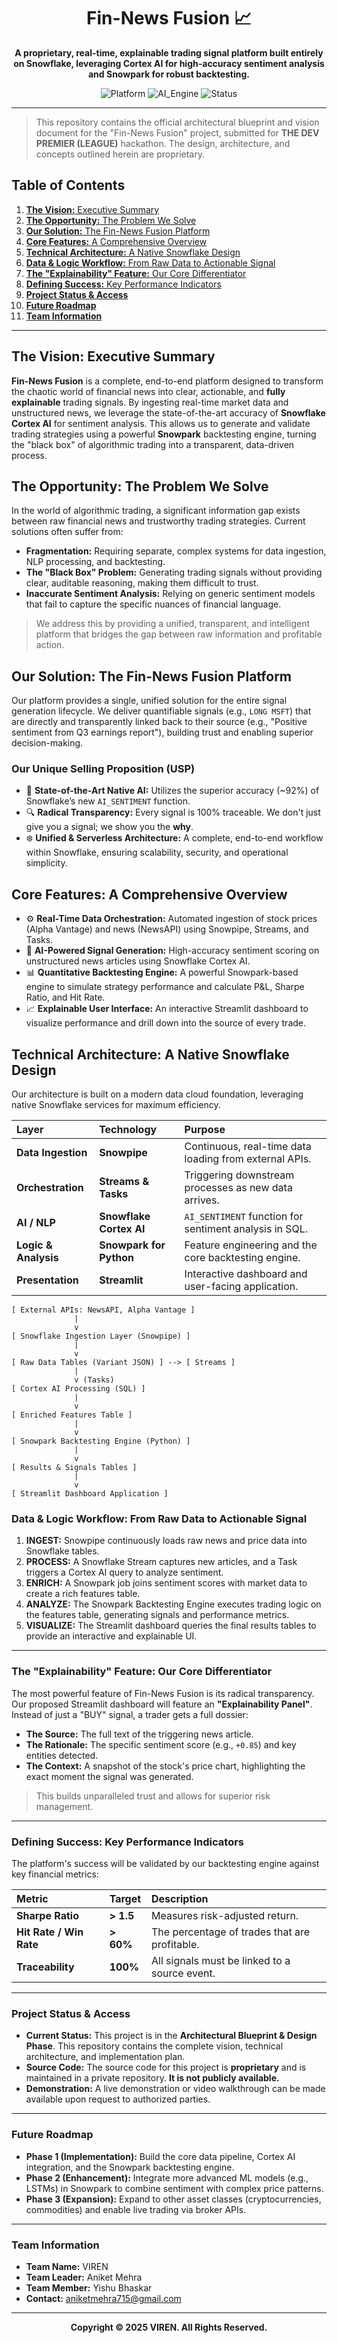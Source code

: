 <div align="center">

# Fin-News Fusion 📈

**A proprietary, real-time, explainable trading signal platform built entirely on Snowflake, leveraging Cortex AI for high-accuracy sentiment analysis and Snowpark for robust backtesting.**

![Platform](https://img.shields.io/badge/Platform-Snowflake-blueviolet?style=for-the-badge)
![AI_Engine](https://img.shields.io/badge/AI_Engine-Snowflake_Cortex-f22aaa?style=for-the-badge)
![Status](https://img.shields.io/badge/Status-Architectural_Blueprint-red?style=for-the-badge)

</div>

---

> This repository contains the official architectural blueprint and vision document for the "Fin-News Fusion" project, submitted for **THE DEV PREMIER (LEAGUE)** hackathon. The design, architecture, and concepts outlined herein are proprietary.

## Table of Contents
1. [**The Vision:** Executive Summary](#the-vision-executive-summary)
2. [**The Opportunity:** The Problem We Solve](#the-opportunity-the-problem-we-solve)
3. [**Our Solution:** The Fin-News Fusion Platform](#our-solution-the-fin-news-fusion-platform)
4. [**Core Features:** A Comprehensive Overview](#core-features-a-comprehensive-overview)
5. [**Technical Architecture:** A Native Snowflake Design](#technical-architecture-a-native-snowflake-design)
6. [**Data & Logic Workflow:** From Raw Data to Actionable Signal](#data--logic-workflow-from-raw-data-to-actionable-signal)
7. [**The "Explainability" Feature:** Our Core Differentiator](#the-explainability-feature-our-core-differentiator)
8. [**Defining Success:** Key Performance Indicators](#defining-success-key-performance-indicators)
9. [**Project Status & Access**](#project-status--access)
10. [**Future Roadmap**](#future-roadmap)
11. [**Team Information**](#team-information)

---

## The Vision: Executive Summary

**Fin-News Fusion** is a complete, end-to-end platform designed to transform the chaotic world of financial news into clear, actionable, and **fully explainable** trading signals. By ingesting real-time market data and unstructured news, we leverage the state-of-the-art accuracy of **Snowflake Cortex AI** for sentiment analysis. This allows us to generate and validate trading strategies using a powerful **Snowpark** backtesting engine, turning the "black box" of algorithmic trading into a transparent, data-driven process.

## The Opportunity: The Problem We Solve

In the world of algorithmic trading, a significant information gap exists between raw financial news and trustworthy trading strategies. Current solutions often suffer from:

*   **Fragmentation:** Requiring separate, complex systems for data ingestion, NLP processing, and backtesting.
*   **The "Black Box" Problem:** Generating trading signals without providing clear, auditable reasoning, making them difficult to trust.
*   **Inaccurate Sentiment Analysis:** Relying on generic sentiment models that fail to capture the specific nuances of financial language.

> We address this by providing a unified, transparent, and intelligent platform that bridges the gap between raw information and profitable action.

## Our Solution: The Fin-News Fusion Platform

Our platform provides a single, unified solution for the entire signal generation lifecycle. We deliver quantifiable signals (e.g., `LONG MSFT`) that are directly and transparently linked back to their source (e.g., "Positive sentiment from Q3 earnings report"), building trust and enabling superior decision-making.

### Our Unique Selling Proposition (USP)
*   🧠 **State-of-the-Art Native AI:** Utilizes the superior accuracy (~92%) of Snowflake’s new `AI_SENTIMENT` function.
*   🔍 **Radical Transparency:** Every signal is 100% traceable. We don't just give you a signal; we show you the **why**.
*   ❄️ **Unified & Serverless Architecture:** A complete, end-to-end workflow within Snowflake, ensuring scalability, security, and operational simplicity.

## Core Features: A Comprehensive Overview

*   ⚙️ **Real-Time Data Orchestration:** Automated ingestion of stock prices (Alpha Vantage) and news (NewsAPI) using Snowpipe, Streams, and Tasks.
*   🤖 **AI-Powered Signal Generation:** High-accuracy sentiment scoring on unstructured news articles using Snowflake Cortex AI.
*   📊 **Quantitative Backtesting Engine:** A powerful Snowpark-based engine to simulate strategy performance and calculate P&L, Sharpe Ratio, and Hit Rate.
*   📈 **Explainable User Interface:** An interactive Streamlit dashboard to visualize performance and drill down into the source of every trade.

## Technical Architecture: A Native Snowflake Design

Our architecture is built on a modern data cloud foundation, leveraging native Snowflake services for maximum efficiency.

| Layer | Technology | Purpose |
| :--- | :--- | :--- |
| **Data Ingestion** | **Snowpipe** | Continuous, real-time data loading from external APIs. |
| **Orchestration** | **Streams & Tasks** | Triggering downstream processes as new data arrives. |
| **AI / NLP** | **Snowflake Cortex AI** | `AI_SENTIMENT` function for sentiment analysis in SQL. |
| **Logic & Analysis** | **Snowpark for Python** | Feature engineering and the core backtesting engine. |
| **Presentation** | **Streamlit** | Interactive dashboard and user-facing application. |

```text
[ External APIs: NewsAPI, Alpha Vantage ]
              |
              v
[ Snowflake Ingestion Layer (Snowpipe) ]
              |
              v
[ Raw Data Tables (Variant JSON) ] --> [ Streams ]
              |
              v (Tasks)
[ Cortex AI Processing (SQL) ]
              |
              v
[ Enriched Features Table ]
              |
              v
[ Snowpark Backtesting Engine (Python) ]
              |
              v
[ Results & Signals Tables ]
              |
              v
[ Streamlit Dashboard Application ]
```
### Data & Logic Workflow: From Raw Data to Actionable Signal

1.  **INGEST:** Snowpipe continuously loads raw news and price data into Snowflake tables.
2.  **PROCESS:** A Snowflake Stream captures new articles, and a Task triggers a Cortex AI query to analyze sentiment.
3.  **ENRICH:** A Snowpark job joins sentiment scores with market data to create a rich features table.
4.  **ANALYZE:** The Snowpark Backtesting Engine executes trading logic on the features table, generating signals and performance metrics.
5.  **VISUALIZE:** The Streamlit dashboard queries the final results tables to provide an interactive and explainable UI.

---

### The "Explainability" Feature: Our Core Differentiator

The most powerful feature of Fin-News Fusion is its radical transparency. Our proposed Streamlit dashboard will feature an **"Explainability Panel"**. Instead of just a "BUY" signal, a trader gets a full dossier:

*   **The Source:** The full text of the triggering news article.
*   **The Rationale:** The specific sentiment score (e.g., `+0.85`) and key entities detected.
*   **The Context:** A snapshot of the stock's price chart, highlighting the exact moment the signal was generated.

> This builds unparalleled trust and allows for superior risk management.

---

### Defining Success: Key Performance Indicators

The platform's success will be validated by our backtesting engine against key financial metrics:

| Metric              | Target  | Description                                  |
| :------------------ | :------ | :------------------------------------------- |
| **Sharpe Ratio**    | **> 1.5** | Measures risk-adjusted return.               |
| **Hit Rate / Win Rate** | **> 60%** | The percentage of trades that are profitable. |
| **Traceability**    | **100%**  | All signals must be linked to a source event.  |

---

### Project Status & Access

*   **Current Status:** This project is in the **Architectural Blueprint & Design Phase**. This repository contains the complete vision, technical architecture, and implementation plan.
*   **Source Code:** The source code for this project is **proprietary** and is maintained in a private repository. **It is not publicly available.**
*   **Demonstration:** A live demonstration or video walkthrough can be made available upon request to authorized parties.

---

### Future Roadmap

*   **Phase 1 (Implementation):** Build the core data pipeline, Cortex AI integration, and the Snowpark backtesting engine.
*   **Phase 2 (Enhancement):** Integrate more advanced ML models (e.g., LSTMs) in Snowpark to combine sentiment with complex price patterns.
*   **Phase 3 (Expansion):** Expand to other asset classes (cryptocurrencies, commodities) and enable live trading via broker APIs.

---

### Team Information

*   **Team Name:** VIREN
*   **Team Leader:** Aniket Mehra
*   **Team Member:** Yishu Bhaskar
*   **Contact:** aniketmehra715@gmail.com

---

<div align="center">

**Copyright © 2025 VIREN. All Rights Reserved.**

</div>
